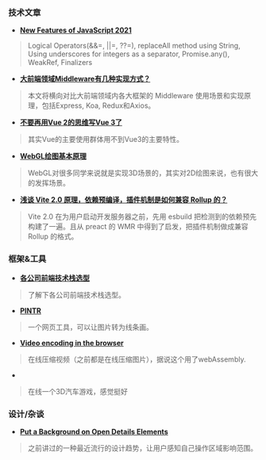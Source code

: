 
### 技术文章
+ **[New Features of JavaScript 2021](https://cmsinstallation.blogspot.com/2021/05/new-features-of-javascript-2021.html?utm_campaign=Frontend%2BWeekly&utm_medium=web&utm_source=Frontend_Weekly_257)**
> Logical Operators(&&=, ||=, ??=), replaceAll method using String, Using underscores for integers as a separator, Promise.any(), WeakRef, Finalizers

+ **[大前端领域Middleware有几种实现方式？](https://mp.weixin.qq.com/s?__biz=MjM5MTA1MjAxMQ==&mid=2651245858&idx=1&sn=067a886532065bd328c32385199e6efc)**
> 本文将横向对比大前端领域内各大框架的 Middleware 使用场景和实现原理，包括Express, Koa, Redux和Axios。


+ **[不要再用Vue 2的思维写Vue 3了](https://mp.weixin.qq.com/s/QL3cT899xM2zhjePdGqDkA)**
> 其实Vue的主要使用群体用不到Vue3的主要特性。


+ **[WebGL绘图基本原理](https://mp.weixin.qq.com/s/TKVpJTRU1v-qP-BZ5EPWNA)**
> WebGL对很多同学来说就是实现3D场景的，其实对2D绘图来说，也有很大的发挥场景。


+ **[浅谈 Vite 2.0 原理，依赖预编译，插件机制是如何兼容 Rollup 的？](https://zhuanlan.zhihu.com/p/352403391)**
> Vite 2.0 在为用户启动开发服务器之前，先用 esbuild 把检测到的依赖预先构建了一遍。且从 preact 的 WMR 中得到了启发，把插件机制做成兼容 Rollup 的格式。

### 框架&工具
+ **[各公司前端技术栈选型](https://www.yuque.com/zaotalk/team/st#6edd)**
> 了解下各公司前端技术栈选型。
+ **[PINTR](https://javier.xyz/pintr/)**
> 一个网页工具，可以让图片转为线条画。

+ **[Video encoding in the browser](https://avpress.zaps.dev/)**
> 在线压缩视频（之前都是在线压缩图片），据说这个用了webAssembly.

+ **[](https://github.com/pmndrs/racing-game)**
> 在线一个3D汽车游戏，感觉挺好

### 设计/杂谈
+ **[Put a Background on Open Details Elements](https://css-tricks.com/put-a-background-on-open-details-elements/)**
> 之前讲过的一种最近流行的设计趋势，让用户感知自己操作区域影响范围。
